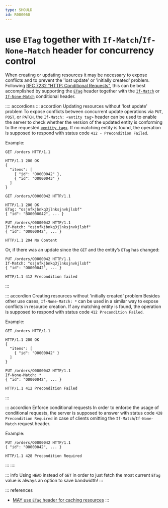 ```yaml
---
type: SHOULD
id: R000060
---
```


# use `ETag` together with `If-Match`/`If-None-Match` header for concurrency control

When creating or updating resources it may be necessary to expose conflicts and to prevent the 'lost update' or 'initially created' problem.
Following [RFC 7232 "HTTP: Conditional Requests"](https://tools.ietf.org/html/rfc7232), this can be best accomplished by supporting the [`ETag`](https://tools.ietf.org/html/rfc7232#section-2.3) header together with the [`If-Match`](https://tools.ietf.org/html/rfc7232#section-3.1) or [`If-None-Match`](https://tools.ietf.org/html/rfc7232#section-3.2) conditional header.

:::: accordions
::: accordion Updating resources without 'lost update' problem
To expose conflicts between concurrent update operations via `PUT`, `POST`, or `PATCH`, the `If-Match: <entity tag>` header can be used to enable the server to check whether the version of the updated entity is conforming to the requested [`<entity tag>`](https://tools.ietf.org/html/rfc7232#section-2.3).
If no matching entity is found, the operation is supposed to respond with status code `412 - Precondition Failed`.

Example:

```http
GET /orders HTTP/1.1

HTTP/1.1 200 OK
{
  "items": [
    { "id": "O0000042" },
    { "id": "O0000043" }
  ]
}
```

```http
GET /orders/O0000042 HTTP/1.1

HTTP/1.1 200 OK
ETag: "osjnfkjbnkq3jlnksjnvkjlsbf"
{ "id": "BO0000042", ... }
```

```http
PUT /orders/O0000042 HTTP/1.1
If-Match: "osjnfkjbnkq3jlnksjnvkjlsbf"
{ "id": "O0000042", ... }

HTTP/1.1 204 No Content
```

Or, if there was an update since the `GET` and the entity’s `ETag` has changed:

```http
PUT /orders/O0000042 HTTP/1.1
If-Match: "osjnfkjbnkq3jlnksjnvkjlsbf"
{ "id": "O0000042", ... }

HTTP/1.1 412 Precondition failed
```

:::

::: accordion Creating resources without 'initially created' problem
Besides other use cases, `If-None-Match: *` can be used in a similar way to expose conflicts in resource creation.
If any matching entity is found, the operation is supposed to respond with status code `412 Precondition Failed`.

Example:

```http
GET /orders HTTP/1.1

HTTP/1.1 200 OK
{
  "items": [
    { "id": "O0000042" }
  ]
}
```

```http
PUT /orders/O0000042 HTTP/1.1
If-None-Match: *
{ "id": "O0000042", ... }

HTTP/1.1 412 Precondition Failed
```

:::

::: accordion Enforce conditional requests
In order to enforce the usage of conditional requests, the server is supposed to answer with status code `428 Precondition Required` in case of clients omitting the `If-Match`/`If-None-Match` request header.

Example:

```http
PUT /orders/O0000042 HTTP/1.1
{ "id": "O0000042", ... }

HTTP/1.1 428 Precondition Required
```

:::
::::

::: info
Using `HEAD` instead of `GET` in order to just fetch the most current `ETag` value is always an option to save bandwidth!
:::

::: references

- [MAY use `ETag` header for caching resources](R000010)
  :::
